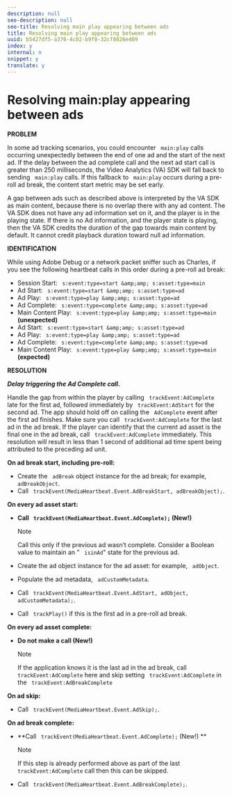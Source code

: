 ```yaml
---
description: null
seo-description: null
seo-title: Resolving main play appearing between ads
title: Resolving main play appearing between ads
uuid: b5427df5-a376-4c02-b9f8-32cf8026e409
index: y
internal: n
snippet: y
translate: y
---
```


# Resolving main:play appearing between ads

**PROBLEM**

In some ad tracking scenarios, you could encounter ` main:play` calls occurring unexpectedly between the end of one ad and the start of the next ad. If the delay between the ad complete call and the next ad start call is greater than 250 milliseconds, the Video Analytics (VA) SDK will fall back to sending ` main:play` calls. If this fallback to ` main:play` occurs during a pre-roll ad break, the content start metric may be set early.

A gap between ads such as described above is interpreted by the VA SDK as main content, because there is no overlap there with any ad content. The VA SDK does not have any ad information set on it, and the player is in the playing state. If there is no Ad information, and the player state is playing, then the VA SDK credits the duration of the gap towards main content by default. It cannot credit playback duration toward null ad information.

**IDENTIFICATION**

While using Adobe Debug or a network packet sniffer such as Charles, if you see the following heartbeat calls in this order during a pre-roll ad break:


* Session Start: ` s:event:type=start &amp;amp; s:asset:type=main`
* Ad Start: ` s:event:type=start &amp;amp; s:asset:type=ad`
* Ad Play: ` s:event:type=play &amp;amp; s:asset:type=ad`
* Ad Complete: ` s:event:type=complete &amp;amp; s:asset:type=ad`
* Main Content Play: ` s:event:type=play &amp;amp; s:asset:type=main` **(unexpected)**
* Ad Start: ` s:event:type=start &amp;amp; s:asset:type=ad`
* Ad Play: ` s:event:type=play &amp;amp; s:asset:type=ad`
* Ad Complete: ` s:event:type=complete &amp;amp; s:asset:type=ad`
* Main Content Play: ` s:event:type=play &amp;amp; s:asset:type=main` **(expected)**


**RESOLUTION**

***Delay triggering the Ad Complete call.***

Handle the gap from within the player by calling ` trackEvent:AdComplete` late for the first ad, followed immediately by ` trackEvent:AdStart` for the second ad. The app should hold off on calling the ` AdComplete` event after the first ad finishes. Make sure you call ` trackEvent:AdComplete` for the last ad in the ad break. If the player can identify that the current ad asset is the final one in the ad break, call ` trackEvent:AdComplete` immediately. This resolution will result in less than 1 second of additional ad time spent being attributed to the preceding ad unit.

**On ad break start, including pre-roll:**


* Create the ` adBreak` object instance for the ad break; for example, ` adBreakObject`.
* Call ` trackEvent(MediaHeartbeat.Event.AdBreakStart, adBreakObject);`.


**On every ad asset start:**


* **Call ` trackEvent(MediaHeartbeat.Event.AdComplete);` (New!)** 
  >[!NOTE]
  >
  >Call this only if the previous ad wasn’t complete. Consider a Boolean value to maintain an " ` isinAd`" state for the previous ad. 


* Create the ad object instance for the ad asset: for example, ` adObject`.
* Populate the ad metadata, ` adCustomMetadata`.
* Call ` trackEvent(MediaHeartbeat.Event.AdStart, adObject, adCustomMetadata);`.
* Call ` trackPlay()` if this is the first ad in a pre-roll ad break.


**On every ad asset complete:**


* **Do not make a call (New!)** 
  >[!NOTE]
  >
  >If the application knows it is the last ad in the ad break, call ` trackEvent:AdComplete` here and skip setting ` trackEvent:AdComplete` in the ` trackEvent:AdBreakComplete` 




**On ad skip:**


* Call ` trackEvent(MediaHeartbeat.Event.AdSkip);`.


**On ad break complete:**

* **Call ` trackEvent(MediaHeartbeat.Event.AdComplete);` (New!) ** 
  >[!NOTE]
  >
  >If this step is already performed above as part of the last ` trackEvent:AdComplete` call then this can be skipped. 

* Call ` trackEvent(MediaHeartbeat.Event.AdBreakComplete);`.
